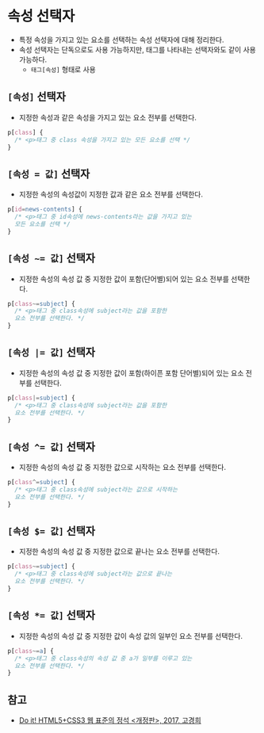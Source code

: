 # 속성 선택자

- 특정 속성을 가지고 있는 요소를 선택하는 속성 선택자에 대해 정리한다.
- 속성 선택자는 단독으로도 사용 가능하지만, 태그를 나타내는 선택자와도 같이 사용 가능하다.
  - `태그[속성]` 형태로 사용

## `[속성]` 선택자

- 지정한 속성과 같은 속성을 가지고 있는 요소 전부를 선택한다.

```css
p[class] {
  /* <p>태그 중 class 속성을 가지고 있는 모든 요소를 선택 */
}
```

## `[속성 = 값]` 선택자

- 지정한 속성의 속성값이 지정한 값과 같은 요소 전부를 선택한다.

```css
p[id=news-contents] {
  /* <p>태그 중 id속성에 news-contents라는 값을 가지고 있는 
  모든 요소를 선택 */
}
```

## `[속성 ~= 값]` 선택자

- 지정한 속성의 속성 값 중 지정한 값이 포함(단어별)되어 있는 요소 전부를 선택한다.

```css
p[class~=subject] {
  /* <p>태그 중 class속성에 subject라는 값을 포함한 
  요소 전부를 선택한다. */
}
```

## `[속성 |= 값]` 선택자

- 지정한 속성의 속성 값 중 지정한 값이 포함(하이픈 포함 단어별)되어 있는 요소 전부를 선택한다.

```css
p[class|=subject] {
  /* <p>태그 중 class속성에 subject라는 값을 포함한 
  요소 전부를 선택한다. */
}
```

## `[속성 ^= 값]` 선택자

- 지정한 속성의 속성 값 중 지정한 값으로 시작하는 요소 전부를 선택한다.

```css
p[class^=subject] {
  /* <p>태그 중 class속성에 subject라는 값으로 시작하는 
  요소 전부를 선택한다. */
}
```

## `[속성 $= 값]` 선택자

- 지정한 속성의 속성 값 중 지정한 값으로 끝나는 요소 전부를 선택한다.

```css
p[class~=subject] {
  /* <p>태그 중 class속성에 subject라는 값으로 끝나는 
  요소 전부를 선택한다. */
}
```

## `[속성 *= 값]` 선택자

- 지정한 속성의 속성 값 중 지정한 값이 속성 값의 일부인 요소 전부를 선택한다.

```css
p[class~=a] {
  /* <p>태그 중 class속성의 속성 값 중 a가 일부를 이루고 있는 
  요소 전부를 선택한다. */
}
```

## 참고

- [Do it! HTML5+CSS3 웹 표준의 정석 <개정판>, 2017, 고경희](http://www.easyspub.co.kr/20_Menu/BookView/119/PUB)
